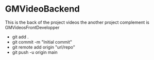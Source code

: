 # GMVideoBackend
This is the back of the project videos the another project complement is GMVideosFrontDevelopper

- git add .
- git commit -m "Initial commit"
- git remote add origin "url/repo"
- git push -u origin main
